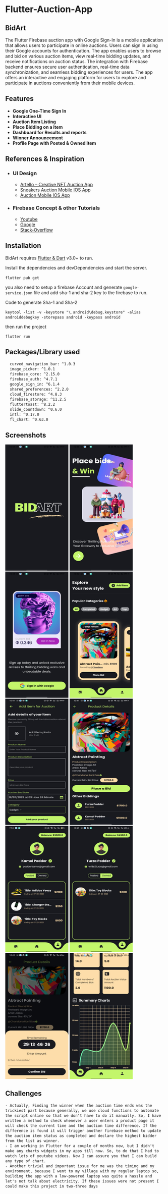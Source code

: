 
# Flutter-Auction-App

## BidArt

The Flutter Firebase auction app with Google Sign-In is a mobile application that allows users to participate in online auctions. Users can sign in using their Google accounts for authentication. The app enables users to browse and bid on various auction items, view real-time bidding updates, and receive notifications on auction status. The integration with Firebase backend ensures secure user authentication, real-time data synchronization, and seamless bidding experiences for users. The app offers an interactive and engaging platform for users to explore and participate in auctions conveniently from their mobile devices.

## Features

- **Google One-Time Sign In**
- **Interactive UI**
- **Auction Item Listing**
- **Place Bidding on a item**
- **Dashboard for Results and reports**
- **Winner Announcement**
- **Profile Page with Posted & Owned Item**


## References & Inspiration
- ### UI Design
    - [Artello – Creative NFT Auction App](https://dribbble.com/shots/19997565-Artello-Creative-NFT-Auction-App)
    - [Sneakers Auction Mobile IOS App](https://dribbble.com/shots/19933053-Sneakers-Auction-Mobile-IOS-App)
    - [Auction Mobile IOS App](https://dribbble.com/shots/21184521-Samurai-Armor-Auction-App-Concept)

- ### Firebase Concept & other Tutorials
    - [Youtube](https://www.youtube.com)
    - [Google](https://www.google.com)
    - [Stack-Overflow](https://www.stackOverflow.com)

## Installation
BidArt requires [Flutter & Dart](hhttps://docs.flutter.dev/get-started/install) v3.0+ to run.

Install the dependencies and devDependencies and start the server.

`flutter pub get`

you also need to setup a firebase Account and generate `google-service.json` file and add sha-1 and sha-2 key to the firebase to run.

Code to generate Sha-1 and Sha-2
```
keytool -list -v -keystore "\.android\debug.keystore" -alias androiddebugkey -storepass android -keypass android
```

then run the project
```
flutter run
```

## Packages/Library used

```
  curved_navigation_bar: ^1.0.3
  image_picker: ^1.0.1
  firebase_core: ^2.15.0
  firebase_auth: ^4.7.1
  google_sign_in: ^6.1.4
  shared_preferences: ^2.2.0
  cloud_firestore: ^4.8.3
  firebase_storage: ^11.2.5
  fluttertoast: ^8.2.2
  slide_countdown: ^0.6.0
  intl: ^0.17.0
  fl_chart: ^0.63.0
```






## Screenshots

[<img src="assets/ss/1.jpeg" width="200" height="400"/>](SplashScreen)
[<img src="assets/ss/2.jpeg" width="200" height="400"/>](OnboardingScreen)
[<img src="assets/ss/3.jpeg" width="200" height="400"/>](SignInscreen)
[<img src="assets/ss/4.jpeg" width="200" height="400"/>](HomescreenScreen)
[<img src="assets/ss/5.jpeg" width="200" height="400"/>](AddItemScreen)
[<img src="assets/ss/6.jpeg" width="200" height="400"/>](ProductPageScreen)
[<img src="assets/ss/7.jpeg" width="200" height="400"/>](ProfileScreen)
[<img src="assets/ss/8.jpeg" width="200" height="400"/>](Profile_owned_itemScreen)
[<img src="assets/ss/9.jpeg" width="200" height="400"/>](TimePlaceBidScreen)
[<img src="assets/ss/10.jpeg" width="200" height="400"/>](DashboardScreen)

## Challenges
    - Actually, Finding the winner when the auction time ends was the trickiest part because generally, we use cloud functions to automate the script online so that we don't have to do it manually. So, I have written a method to check whenever a user enters a product page it will check the current time and the auction time difference. If the difference is found it will trigger another firebase method to update the auction item status as completed and declare the highest bidder from the list as winner.
    - I am working in Flutter for a couple of months now, but I didn't make any charts widgets in my apps till now. So, to do that I had to watch lots of youtube videos. Now I can assure you that I can build any type of chart.
    - Another trivial and important issue for me was the timing and my environment, because I went to my village with my regular laptop so, building the app with a low-powered laptop was quite a hassle and let's not talk about electricity. If these issues were not present I could make this project in two-three days
    



